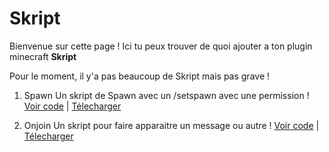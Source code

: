# Skript

Bienvenue sur cette page !
Ici tu peux trouver de quoi ajouter a ton plugin minecraft **Skript**

Pour le moment, il y'a pas beaucoup de Skript mais pas grave !


1. Spawn
    Un skript de Spawn avec un /setspawn avec une permission !
[Voir code](https://github.com/Nat0uille/Skript/blob/main/Skript/spawn.sk) | 
[Télecharger](https://github.com/Nat0uille/Skript/releases/download/spawn/spawn.sk)

2. Onjoin
    Un skript pour faire apparaitre un message ou autre !
[Voir code](https://github.com/Nat0uille/Skript/blob/main/Skript/onjoin.sk) |
[Télecharger](https://github.com/Nat0uille/Skript/releases/download/spawn/onjoin.sk)
